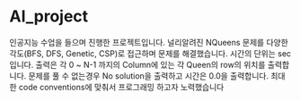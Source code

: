 # AI_project

인공지능 수업을 들으며 진행한 프로젝트입니다. 널리알려진 NQueens 문제를 다양한 각도(BFS, DFS, Genetic, CSP)로 접근하며 문제를 해결했습니다.
시간의 단위는 sec 입니다. 
출력은 각 0 ~ N-1 까지의 Column에 있는 각 Queen의 row의 위치를 출력합니다. 
문제를 풀 수 없는경우 No solution을 출력하고 시간은 0.0을 출력합니다. 
최대한 code conventions에 맞춰서 프로그래밍 하고자 노력했습니다
